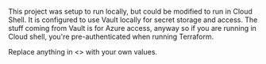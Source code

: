 This project was setup to run locally, but could be modified to run in Cloud Shell.  It is configured to use Vault locally for secret storage and access.  The stuff coming from Vault is for Azure access, anyway so if you are running in Cloud shell, you're pre-authenticated when running Terraform.

Replace anything in <> with your own values.